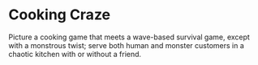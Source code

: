 # Cooking Craze
 Picture a cooking game that meets a wave-based survival game, except with a monstrous twist; serve both human and monster customers in a chaotic kitchen with or without a friend.
